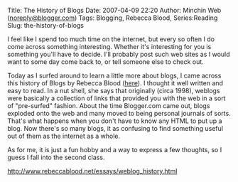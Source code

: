 Title: The History of Blogs
Date: 2007-04-09 22:20
Author: Minchin Web (noreply@blogger.com)
Tags: Blogging, Rebecca Blood, Series:Reading
Slug: the-history-of-blogs

I feel like I spend too much time on the internet, but every so often I
do come across something interesting. Whether it's interesting for you
is something you'll have to decide. I'll probably post such web sites as
I would want to some day come back to, or tell someone else to check
out.

Today as I surfed around to learn a little more about blogs, I came
across this history of Blogs by Rebecca Blood
([here](http://www.rebeccablood.net/essays/weblog_history.html)). I
thought it well written and easy to read. In a nut shell, she says that
originally (circa 1998), weblogs were basically a collection of links
that provided you with the web in a sort of "pre-surfed" fashion. About
the time Blogger.com came out, blogs exploded onto the web and many
moved to being personal journals of sorts. That's what happens when you
don't have to know any HTML to put up a blog. Now there's so many blogs,
it as confusing to find something useful out of them as the internet as
a whole.

As for me, it is just a fun hobby and a way to express a few thoughts,
so I guess I fall into the second class.

<http://www.rebeccablood.net/essays/weblog_history.html>

